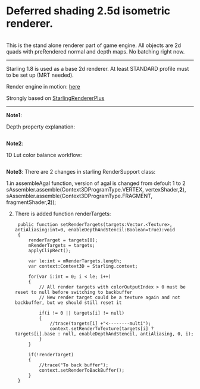 Deferred shading 2.5d isometric renderer.
====================

<a href="http://postimg.org/image/uxmeno22b/" target="_blank"><img src="http://postimg.org/image/uxmeno22b/" alt="" /></a>


This is the stand alone renderer part of game engine. All objects are 2d quads with preRendered normal and depth maps. No batching right now.

------------------------------------------------------------
Starling 1.8 is used as a base 2d renderer. At least STANDARD profile must to be set up (MRT needed).

Render engine in motion: [here](https://www.youtube.com/watch?v=H7WlGpn_W2k&feature=youtu.be)

Strongly based on [StarlingRendererPlus]( https://github.com/Varnius/StarlingRendererPlus)

------------------------------------------------------------
<b>Note1</b>:

Depth property explanation:

<a href="http://s14.postimg.org/8gzlg7hsh/Depth.jpg" target="_blank"><img src="http://s14.postimg.org/8gzlg7hsh/Depth.jpg" alt="" /></a>


<b>Note2</b>:

1D Lut color balance workflow:

<a href="http://postimg.org/image/z9dy70izf/" target="_blank"><img src="http://postimg.org/image/z9dy70izf/" alt="" /></a>


<b>Note3</b>:
There are 2 changes in starling RenderSupport class:

1.in assembleAgal function, version of agal is changed from defoult 1 to 2
 	sAssembler.assemble(Context3DProgramType.VERTEX, vertexShader,<b>2</b>),
	sAssembler.assemble(Context3DProgramType.FRAGMENT, fragmentShader,<b>2</b>));



2. There is added function renderTargets:

		public function setRenderTargets(targets:Vector.<Texture>, antiAliasing:int=0, enableDepthAndStencil:Boolean=true):void 
		{
			renderTarget = targets[0];
			mRenderTargets = targets;
			applyClipRect();
			
			var le:int = mRenderTargets.length;
			var context:Context3D = Starling.context;
			
			for(var i:int = 0; i < le; i++)
			{
				// All render targets with colorOutputIndex > 0 must be reset to null before switching to backbuffer
				// New render target could be a texture again and not backbuffer, but we should still reset it
				
				if(i != 0 || targets[i] != null)
				{
					//trace(targets[i] +"<--------multi");
					context.setRenderToTexture(targets[i] ? targets[i].base : null, enableDepthAndStencil, antiAliasing, 0, i);
				}
			}
			
			if(!renderTarget)
			{
				//trace("To back buffer");
				context.setRenderToBackBuffer();
			}
		}